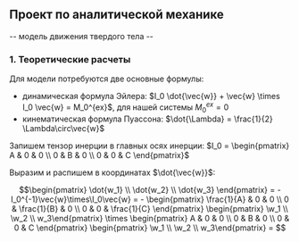 ## Проект по аналитической механике
-- модель движения твердого тела --

### 1. Теоретические расчеты
Для модели потребуются две основные формулы:
* динамическая формула Эйлера: $I_0 \dot{\vec{w}} + \vec{w} \times I_0 \vec{w} = M_0^{ex}$, для нашей системы $M_0^{ex} = 0$
* кинематическая формула Пуассона: $\dot{\Lambda} = \frac{1}{2} \Lambda\circ\vec{w}$

Запишем тензор инерции в главных осях инерции:
$I_0 = \begin{pmatrix}
  A & 0 & 0 \\
  0 & B & 0 \\
  0 & 0 & C \end{pmatrix}$

Выразим и распишем в координатах $\dot{\vec{w}}$:

$$\begin{pmatrix}
  \dot{w_1} \\
  \dot{w_2} \\
  \dot{w_3} \end{pmatrix} = -I_0^{-1}\vec{w}\times\I_0\vec{w} = - \begin{pmatrix}
  \frac{1}{A} & 0 & 0 \\
  0 & \frac{1}{B} & 0 \\
  0 & 0 & \frac{1}{C} \end{pmatrix} \begin{pmatrix} \w_1 \\ \w_2 \\ w_3\end{pmatrix} \times \begin{pmatrix}
  A & 0 & 0 \\
  0 & B & 0 \\
  0 & 0 & C \end{pmatrix} \begin{pmatrix}  \w_1 \\ \w_2 \\ w_3\end{pmatrix} = $$

